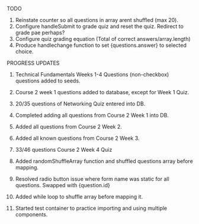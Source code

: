 TODO
1. Reinstate counter so all questions in array arent shuffled (max 20).
2. Configure handleSubmit to grade quiz and reset the quiz. Redirect to grade pae perhaps?
3. Configure quiz grading equation (Total of correct answers/array.length)
4. Produce handlechange function to set {questions.answer} to selected choice.



PROGRESS UPDATES
1. Technical Fundamentals Weeks 1-4 Questions (non-checkbox) questions added to seeds.

2. Course 2 week 1 questions added to database, except for Week 1 Quiz.

3. 20/35 questions of Networking Quiz entered into DB.

4. Completed adding all questions from Course 2 Week 1 into DB.

5. Added all questions from Course 2 Week 2.

6. Added all known questions from Course 2 Week 3.

7. 33/46 questions Course 2 Week 4 Quiz

8. Added randomShuffleArray function and shuffled questions array before mapping.

9. Resolved radio button issue where form name was static for all questions. Swapped with {question.id}

10. Added while loop to shuffle array before mapping it. 

11. Started test container to practice importing and using multiple components.

